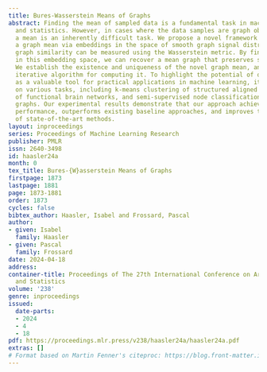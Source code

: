 ```yaml
---
title: Bures-Wasserstein Means of Graphs
abstract: Finding the mean of sampled data is a fundamental task in machine learning
  and statistics. However, in cases where the data samples are graph objects, defining
  a mean is an inherently difficult task. We propose a novel framework for defining
  a graph mean via embeddings in the space of smooth graph signal distributions, where
  graph similarity can be measured using the Wasserstein metric. By finding a mean
  in this embedding space, we can recover a mean graph that preserves structural information.
  We establish the existence and uniqueness of the novel graph mean, and provide an
  iterative algorithm for computing it. To highlight the potential of our framework
  as a valuable tool for practical applications in machine learning, it is evaluated
  on various tasks, including k-means clustering of structured aligned graphs, classification
  of functional brain networks, and semi-supervised node classification in multi-layer
  graphs. Our experimental results demonstrate that our approach achieves consistent
  performance, outperforms existing baseline approaches, and improves the performance
  of state-of-the-art methods.
layout: inproceedings
series: Proceedings of Machine Learning Research
publisher: PMLR
issn: 2640-3498
id: haasler24a
month: 0
tex_title: Bures-{W}asserstein Means of Graphs
firstpage: 1873
lastpage: 1881
page: 1873-1881
order: 1873
cycles: false
bibtex_author: Haasler, Isabel and Frossard, Pascal
author:
- given: Isabel
  family: Haasler
- given: Pascal
  family: Frossard
date: 2024-04-18
address:
container-title: Proceedings of The 27th International Conference on Artificial Intelligence
  and Statistics
volume: '238'
genre: inproceedings
issued:
  date-parts:
  - 2024
  - 4
  - 18
pdf: https://proceedings.mlr.press/v238/haasler24a/haasler24a.pdf
extras: []
# Format based on Martin Fenner's citeproc: https://blog.front-matter.io/posts/citeproc-yaml-for-bibliographies/
---
```

